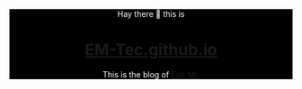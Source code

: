 <div style="background-color: Black; color: white;"><div align="center">
Hay there 👋 this is

# [EM-Tec.github.io](http://em-tec.github.io)
  This is the blog of [Edit Mr.](https://github.com/Edit-Mr)</div></div>
